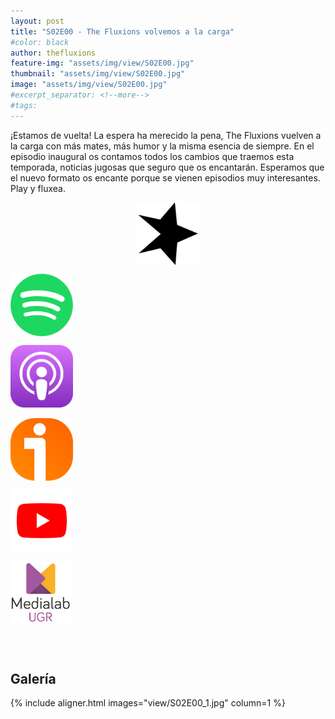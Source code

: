 ```yaml
---
layout: post
title: "S02E00 - The Fluxions volvemos a la carga"
#color: black
author: thefluxions
feature-img: "assets/img/view/S02E00.jpg"
thumbnail: "assets/img/view/S02E00.jpg"
image: "assets/img/view/S02E00.jpg"
#excerpt_separator: <!--more-->
#tags: 
---
```


¡Estamos de vuelta! La espera ha merecido la pena, The Fluxions vuelven a la carga con más mates, más humor y la misma esencia de siempre. En el episodio inaugural os contamos todos los cambios que traemos esta temporada, noticias jugosas que seguro que os encantarán. Esperamos que el nuevo formato os encante porque se vienen episodios muy interesantes.
<br>Play y fluxea.
<br>
<p align="center">
<a href="https://www.spreaker.com/user/radiolabugr/presentacion-fluxions-temporada2" target="_blank"><img src="https://raw.githubusercontent.com/thefluxions/thefluxions.github.io/master/assets/img/archive/spreaker-logo.png" height="100" align="center"></a>

<a href="https://open.spotify.com/episode/6kvxSDpa5uPGcu2vm1rAfA?si=4lljLqdZTvWQrYt7-u9rQQ" target="_blank"><img src="https://raw.githubusercontent.com/thefluxions/thefluxions.github.io/master/assets/img/archive/spotify-logo.png" height="100" align="center"></a>

<a href="https://podcasts.apple.com/es/podcast/2x00-los-fluxions-volvemos-a-la-carga/id1492409246?i=1000460270235" target="_blank"><img src="https://raw.githubusercontent.com/thefluxions/thefluxions.github.io/master/assets/img/archive/apple-logo.png" height="100" align="center"></a>
<br><br>
<a href="https://www.ivoox.com/2x00-presentacion-segunda-temporada-audios-mp3_rf_47189367_1.html" target="_blank"><img src="https://raw.githubusercontent.com/thefluxions/thefluxions.github.io/master/assets/img/archive/ivoox-logo.png" height="100" align="center"></a>

<a href="" target="_blank"><img src="https://raw.githubusercontent.com/thefluxions/thefluxions.github.io/master/assets/img/archive/youtube-logo.png" height="100" align="center"></a>

<a href="https://medialab.ugr.es/noticias/el-team-fluxions-despega-de-nuevo" target="_blank"><img src="https://raw.githubusercontent.com/thefluxions/thefluxions.github.io/master/assets/img/archive/medialab-logo.png" height="100" align="center"></a>
</p>
<br><br>

## Galería

{% include aligner.html images="view/S02E00_1.jpg" column=1 %}